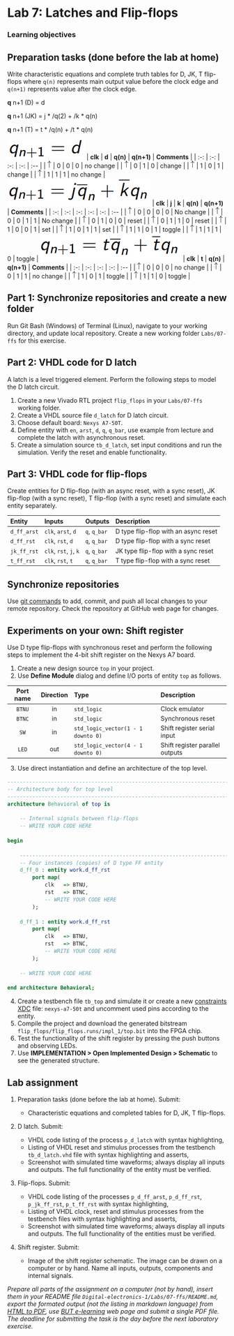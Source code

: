 # Lab 7: Latches and Flip-flops

### Learning objectives

## Preparation tasks (done before the lab at home)

Write characteristic equations and complete truth tables for D, JK, T flip-flops where `q(n)` represents main output value before the clock edge and `q(n+1)` represents value after the clock edge.

**q** n+1 (D) = d
   
   **q** n+1 (JK) = j * /q(2) + /k * q(n)
   
   **q** n+1 (T) = t * /q(n) + /t * q(n)
   
   ![rce](IMAGES/1.png)
   | **clk** | **d** | **q(n)** | **q(n+1)** | **Comments** |
   | :-: | :-: | :-: | :-: | :-- |
   | ![rising](IMAGES/eq_uparrow.png) | 0 | 0 | 0  | no change |
   | ![rising](IMAGES/eq_uparrow.png) | 0 | 1 | 0 | change |
   | ![rising](IMAGES/eq_uparrow.png) | 1 | 0 | 1 | change |
   | ![rising](IMAGES/eq_uparrow.png) | 1 | 1 | 1 | no change |
   ![rce](IMAGES/2.png)
   | **clk** | **j** | **k** | **q(n)** | **q(n+1)** | **Comments** |
   | :-: | :-: | :-: | :-: | :-: | :-- |
   | ![rising](IMAGES/eq_uparrow.png) | 0 | 0 | 0 | 0 | No change |
   | ![rising](IMAGES/eq_uparrow.png) | 0 | 0 | 1 | 1 | No change |
   | ![rising](IMAGES/eq_uparrow.png) | 0 | 1 | 0 | 0 | reset |
   | ![rising](IMAGES/eq_uparrow.png) | 0 | 1 | 1 | 0 | reset |
   | ![rising](IMAGES/eq_uparrow.png) | 1 | 0 | 0 | 1 | set |
   | ![rising](IMAGES/eq_uparrow.png) | 1 | 0 | 1 | 1 | set |
   | ![rising](IMAGES/eq_uparrow.png) | 1 | 1 | 0 | 1 | toggle |
   | ![rising](IMAGES/eq_uparrow.png) | 1 | 1 | 1 | 0 | toggle |
   ![rce](IMAGES/3.png)
   | **clk** | **t** | **q(n)** | **q(n+1)** | **Comments** |
   | :-: | :-: | :-: | :-: | :-- |
   | ![rising](IMAGES/eq_uparrow.png) | 0 | 0 | 0 | no change |
   | ![rising](IMAGES/eq_uparrow.png) | 0 | 1 | 1 | no change |
   | ![rising](IMAGES/eq_uparrow.png) | 1 | 0 | 1 | toggle |
   | ![rising](IMAGES/eq_uparrow.png) | 1 | 1 | 0 | toggle |


<!--
Dokreslit průběhy pro D-latch a D-type FF.

![Timing of seven-segment display](Images/wavedrom_7-segment.png)

> The figure above was created in [WaveDrom](https://wavedrom.com/) digital timing diagram online tool. The figure source code is as follows:
>
```javascript
{
  signal:
  [
    ['Digit position',
      {name: 'Common anode: AN(3)', wave: 'xx01..01..01'},
      {name: 'AN(2)', wave: 'xx1'},
      {name: 'AN(1)', wave: 'xx1'},
      {name: 'AN(0)', wave: 'xx1'},
    ],
    ['Seven-segment data',
      {name: '4-digit value to display', wave: 'xx3333555599', data: ['3','1','4','2','3','1','4','2','3','1']},
      {name: 'Cathod A: CA', wave: 'xx01.0.1.0.1'},
      {name: 'CB', wave: 'xx0'},
      {name: 'CC', wave: 'xx0'},
      {name: 'CD', wave: 'xx0'},
      {name: 'CE', wave: 'xx1'},
      {name: 'CF', wave: 'xx1'},
      {name: 'CG', wave: 'xx0'},
    ],
    {name: 'Decimal point: DP', wave: 'xx01..01..01'},
  ],
  head:
  {
    text: '                    4ms   4ms   4ms   4ms   4ms   4ms   4ms   4ms   4ms   4ms',
  },
}
```
-->


## Part 1: Synchronize repositories and create a new folder

Run Git Bash (Windows) of Terminal (Linux), navigate to your working directory, and update local repository. Create a new working folder `Labs/07-ffs` for this exercise.


## Part 2: VHDL code for D latch

<!--
TODO: Popis co je to Latch.
-->
A latch is a level triggered element. Perform the following steps to model the D latch circuit.

   1. Create a new Vivado RTL project `flip_flops` in your `Labs/07-ffs` working folder.
   2. Create a VHDL source file `d_latch` for D latch circuit.
   3. Choose default board: `Nexys A7-50T`.
   4. Define entity with `en`, `arst`, `d`, `q`, `q_bar`, use example from lecture and complete the latch with asynchronous reset.
   5. Create a simulation source `tb_d_latch`, set input conditions and run the simulation. Verify the reset and enable functionality.


## Part 3: VHDL code for flip-flops

Create entities for D flip-flop (with an async reset, with a sync reset), JK flip-flop (with a sync reset), T flip-flop (with a sync reset) and simulate each entity separately.

   | **Entity** | **Inputs** | **Outputs** | **Description** |
   | :-- | :-- | :-- | :-- |
   | `d_ff_arst` | `clk`, `arst`, `d` | `q`, `q_bar` | D type flip-flop with an async reset |
   | `d_ff_rst` | `clk`, `rst`, `d` | `q`, `q_bar` | D type flip-flop with a sync reset |
   | `jk_ff_rst` | `clk`, `rst`, `j`, `k` | `q`, `q_bar` | JK type flip-flop with a sync reset |
   | `t_ff_rst` | `clk`, `rst`, `t` | `q`, `q_bar` | T type flip-flop with a sync reset |


## Synchronize repositories

Use [git commands](https://github.com/tomas-fryza/Digital-electronics-1/wiki/Useful-Git-commands) to add, commit, and push all local changes to your remote repository. Check the repository at GitHub web page for changes.


## Experiments on your own: Shift register

Use D type flip-flops with synchronous reset and perform the following steps to implement the 4-bit shift register on the Nexys A7 board.

   1. Create a new design source `top` in your project.
   2. Use **Define Module** dialog and define I/O ports of entity `top` as follows.

   | **Port name** | **Direction** | **Type** | **Description** |
   | :-: | :-: | :-- | :-- |
   | `BTNU` | in | `std_logic` | Clock emulator |
   | `BTNC` | in | `std_logic` | Synchronous reset |
   | `SW` | in  | `std_logic_vector(1 - 1 downto 0)` | Shift register serial input |
   | `LED` | out | `std_logic_vector(4 - 1 downto 0)` | Shift register parallel outputs |

   3. Use direct instantiation and define an architecture of the top level.

```vhdl
------------------------------------------------------------------------
-- Architecture body for top level
------------------------------------------------------------------------
architecture Behavioral of top is

    -- Internal signals between flip-flops
    -- WRITE YOUR CODE HERE

begin

    --------------------------------------------------------------------
    -- Four instances (copies) of D type FF entity
    d_ff_0 : entity work.d_ff_rst
        port map(
            clk   => BTNU,
            rst   => BTNC,
            -- WRITE YOUR CODE HERE
        );

    d_ff_1 : entity work.d_ff_rst
        port map(
            clk   => BTNU,
            rst   => BTNC,
            -- WRITE YOUR CODE HERE
        );

    -- WRITE YOUR CODE HERE

end architecture Behavioral;
```

   4. Create a testbench file `tb_top` and simulate it or create a new [constraints XDC](https://github.com/Digilent/digilent-xdc/blob/master/Nexys-A7-50T-Master.xdc) file: `nexys-a7-50t` and uncomment used pins according to the entity.
   5. Compile the project and download the generated bitstream `flip_flops/flip_flops.runs/impl_1/top.bit` into the FPGA chip.
   6. Test the functionality of the shift register by pressing the push buttons and observing LEDs.
   7. Use **IMPLEMENTATION > Open Implemented Design > Schematic** to see the generated structure.


## Lab assignment

1. Preparation tasks (done before the lab at home). Submit:
    * Characteristic equations and completed tables for D, JK, T flip-flops.

2. D latch. Submit:
    * VHDL code listing of the process `p_d_latch` with syntax highlighting,
    * Listing of VHDL reset and stimulus processes from the testbench `tb_d_latch.vhd` file with syntax highlighting and asserts,
    * Screenshot with simulated time waveforms; always display all inputs and outputs. The full functionality of the entity must be verified.

3. Flip-flops. Submit:
    * VHDL code listing of the processes `p_d_ff_arst`, `p_d_ff_rst`, `p_jk_ff_rst`, `p_t_ff_rst` with syntax highlighting,
    * Listing of VHDL clock, reset and stimulus processes from the testbench files with syntax highlighting and asserts,
    * Screenshot with simulated time waveforms; always display all inputs and outputs. The full functionality of the entities must be verified.

4. Shift register. Submit:
    * Image of the shift register schematic. The image can be drawn on a computer or by hand. Name all inputs, outputs, components and internal signals.

*Prepare all parts of the assignment on a computer (not by hand), insert them in your README file `Digital-electronics-1/Labs/07-ffs/README.md`, export the formated output (not the listing in markdown language) from [HTML to PDF](https://github.com/tomas-fryza/Digital-electronics-1/wiki/Export-README-to-PDF), use [BUT e-learning](https://moodle.vutbr.cz/) web page and submit a single PDF file. The deadline for submitting the task is the day before the next laboratory exercise.*
